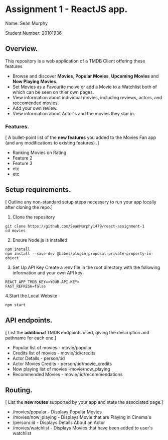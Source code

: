 # Assignment 1 - ReactJS app.

Name: Seán Murphy

Student Number: 20101936

## Overview.
This repository is a web application of a TMDB Client offering these features

- Browse and discover **Movies**, **Popular Movies**, **Upcoming Movies** and **Now Playing Movies**.
- Set Movies as a Favourite moive or add a Movie to a Watchlist both of which can be seen on thier own pages.
- View information about individual movies, including reviews, actors, and reccomended movies.
- Add your own review.
- View information about Actor's and the movies they star in.

### Features.
[ A bullet-point list of the __new features__ you added to the Movies Fan app (and any modifications to existing features) .]
 
+ Ranking Movies on Rating 
+ Feature 2
+ Feature 3
+ etc
+ etc

## Setup requirements.
[ Outline any non-standard setup steps necessary to run your app locally after cloning the repo.]

1. Clone the repository

``` 
git clone https://github.com/SeanMurphy1479/react-assignment-1
cd movies
```

2. Ensure Node.js is installed
```
npm install
npm install --save-dev @babel/plugin-proposal-private-property-in-object
```

3. Set Up API Key
Create a .env file in the root directory with the following information and your own API key
```
REACT_APP_TMDB_KEY=<YOUR-API-KEY>
FAST_REFRESH=false
```

4.Start the Local Website
```
npm start
```

## API endpoints.

[ List the __additional__ TMDB endpoints used, giving the description and pathname for each one.] 

+ Popular list of movies - movie/popular
+ Credits list of movies - movie/:id/credits
+ Actor Details - person/:id
+ Actor Movies Credits - person/:id/movie_credits
+ Now playing list of movies -movie/now_playing
+ Recommended Movies - movie/:id/recommendations

## Routing.

[ List the __new routes__ supported by your app and state the associated page.]

+ /movies/popular - Displays Popular Movies
+ /movies/now_playing - Displays Movie that are Playing in Cinema's 
+ /person/:id - Displays Details About an Actor 
+ /movies/watchlist - Displays Movies that have been added to user's watchlist

<!--
## Independent learning (If relevant).

Itemize the technologies/techniques you researched independently and adopted in your project, 
i.e. aspects not covered in the lectures/labs. Include the source code filenames that illustrate these 
(we do not require code excerpts) and provide references to the online resources that helped you (articles/blogs).

Data: credits

https://refine.dev/blog/react-query-guide/#performing-basic-data-fetching

.slice()
https://developer.mozilla.org/en-US/docs/Web/JavaScript/Reference/Global_Objects/Array/slice

Pagination 
https://mui.com/material-ui/react-pagination/
-->


